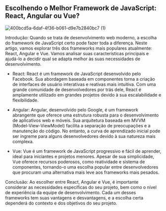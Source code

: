 
## Escolhendo o Melhor Framework de JavaScript: React, Angular ou Vue?



![400bcd5a-6daf-4f36-b061-d9e7b2840bc7 (1)](https://github.com/Allan-Figueiredo/artigo/assets/115052566/2fb3dd50-df8c-4b8b-8e6a-b48a02cde0e5)




Introdução:
Quando se trata de desenvolvimento web moderno, a escolha do framework de JavaScript certo pode fazer toda a diferença. Neste artigo, vamos explorar três dos frameworks mais populares atualmente: React, Angular e Vue. Vamos analisar suas características principais e ajudá-lo a decidir qual se adapta melhor às suas necessidades de desenvolvimento.

* React:
React é um framework de JavaScript desenvolvido pelo Facebook. Sua abordagem baseada em componentes torna a criação de interfaces de usuário interativas e reativas mais intuitiva. Com uma grande comunidade de desenvolvedores por trás dele, React é amplamente utilizado em grandes projetos devido à sua escalabilidade e flexibilidade.

* Angular:
Angular, desenvolvido pelo Google, é um framework abrangente que oferece uma estrutura robusta para o desenvolvimento de aplicativos web e móveis. Sua arquitetura baseada em MVVM (Model-View-ViewModel) facilita a separação de preocupações e a manutenção do código. No entanto, a curva de aprendizado inicial pode ser íngreme para alguns desenvolvedores devido à sua natureza mais complexa.

* Vue:
Vue é um framework de JavaScript progressivo e fácil de aprender, ideal para iniciantes e projetos menores. Apesar de sua simplicidade, Vue oferece recursos poderosos, como reatividade e sistema de componentes, tornando-o uma escolha popular entre desenvolvedores que procuram uma alternativa mais leve aos frameworks mais pesados.

Conclusão:
Ao escolher entre React, Angular e Vue, é importante considerar as necessidades específicas do seu projeto, bem como o nível de experiência da equipe de desenvolvimento. Cada um desses frameworks tem suas vantagens e desvantagens, e a escolha certa dependerá do contexto e dos objetivos do seu projeto.
